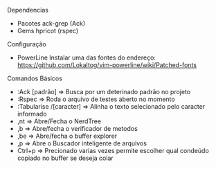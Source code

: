 Dependencias

  - Pacotes
     ack-grep (Ack)
  - Gems
     hpricot (rspec)

Configuração

  - PowerLine
    Instalar uma das fontes do endereço: https://github.com/Lokaltog/vim-powerline/wiki/Patched-fonts

Comandos Básicos

  - :Ack [padrão]           => Busca por um deterinado padrão no projeto
  - :Rspec                  => Roda o arquivo de testes aberto no momento
  - :Tabularise /[caracter] => Alinha o texto selecionado pelo caracter informado
  - ,nt                     => Abre/Fecha o NerdTree
  - ,b                      => Abre/fecha o verificador de metodos
  - ,be                     => Abre/fecha o buffer explorer
  - ,p                      => Abre o Buscador inteligente de arquivos
  - Ctrl+p                  => Precionado varias vezes permite escolher qual condeúdo copiado no buffer se deseja colar
